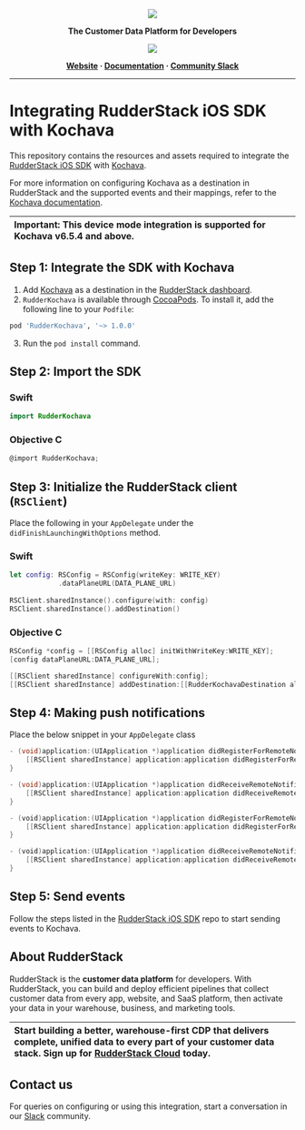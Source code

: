 <p align="center">
  <a href="https://rudderstack.com/">
    <img src="https://user-images.githubusercontent.com/59817155/121357083-1c571300-c94f-11eb-8cc7-ce6df13855c9.png">
  </a>
</p>

<p align="center"><b>The Customer Data Platform for Developers</b></p>

<p align="center">
  <a href="https://cocoapods.org/pods/RudderKochava">
    <img src="https://img.shields.io/cocoapods/v/RudderKochava.svg?style=flat">
    </a>
</p>

<p align="center">
  <b>
    <a href="https://rudderstack.com">Website</a>
    ·
    <a href="https://www.rudderstack.com/docs/stream-sources/rudderstack-sdk-integration-guides/rudderstack-ios-sdk/ios-v2/">Documentation</a>
    ·
    <a href="https://rudderstack.com/join-rudderstack-slack-community">Community Slack</a>
  </b>
</p>

---
# Integrating RudderStack iOS SDK with Kochava

This repository contains the resources and assets required to integrate the [RudderStack iOS SDK](https://www.rudderstack.com/docs/stream-sources/rudderstack-sdk-integration-guides/rudderstack-ios-sdk/ios-v2/) with [Kochava](https://www.kochava.com/).

For more information on configuring Kochava as a destination in RudderStack and the supported events and their mappings, refer to the [Kochava documentation](https://www.rudderstack.com/docs/destinations/attribution/kochava/).

| Important: This device mode integration is supported for Kochava v6.5.4 and above. |
| :---|

## Step 1: Integrate the SDK with Kochava

1. Add [Kochava](https://www.kochava.com/) as a destination in the [RudderStack dashboard](https://app.rudderstack.com/).
2. `RudderKochava` is available through [CocoaPods](https://cocoapods.org). To install it, add the following line to your `Podfile`:

```ruby
pod 'RudderKochava', '~> 1.0.0'
```

3. Run the `pod install` command.

## Step 2: Import the SDK

### Swift

```swift
import RudderKochava
```

### Objective C

```objective-c
@import RudderKochava;
```

## Step 3: Initialize the RudderStack client (`RSClient`)

Place the following in your `AppDelegate` under the `didFinishLaunchingWithOptions` method.

### Swift

```swift
let config: RSConfig = RSConfig(writeKey: WRITE_KEY)
            .dataPlaneURL(DATA_PLANE_URL)       
             
RSClient.sharedInstance().configure(with: config)
RSClient.sharedInstance().addDestination()
```

### Objective C

```objective-c
RSConfig *config = [[RSConfig alloc] initWithWriteKey:WRITE_KEY];
[config dataPlaneURL:DATA_PLANE_URL];

[[RSClient sharedInstance] configureWith:config];
[[RSClient sharedInstance] addDestination:[[RudderKochavaDestination alloc] init]];
```

## Step 4: Making push notifications

Place the below snippet in your `AppDelegate` class

```objective-c
- (void)application:(UIApplication *)application didRegisterForRemoteNotificationsWithDeviceToken:(NSData *)deviceToken {
    [[RSClient sharedInstance] application:application didRegisterForRemoteNotificationsWithDeviceToken:deviceToken];
}

- (void)application:(UIApplication *)application didReceiveRemoteNotification:(NSDictionary *)userInfo fetchCompletionHandler:(void (^)(UIBackgroundFetchResult))completionHandler {
    [[RSClient sharedInstance] application:application didReceiveRemoteNotification:userInfo fetchCompletionHandler:completionHandler];
}
```

```swift
- (void)application:(UIApplication *)application didRegisterForRemoteNotificationsWithDeviceToken:(NSData *)deviceToken {
    [[RSClient sharedInstance] application:application didRegisterForRemoteNotificationsWithDeviceToken:deviceToken];
}

- (void)application:(UIApplication *)application didReceiveRemoteNotification:(NSDictionary *)userInfo fetchCompletionHandler:(void (^)(UIBackgroundFetchResult))completionHandler {
    [[RSClient sharedInstance] application:application didReceiveRemoteNotification:userInfo fetchCompletionHandler:completionHandler];
}
```

## Step 5: Send events

Follow the steps listed in the [RudderStack iOS SDK](https://github.com/rudderlabs/rudder-sdk-ios/tree/master-v2#sending-events) repo to start sending events to Kochava.

## About RudderStack

RudderStack is the **customer data platform** for developers. With RudderStack, you can build and deploy efficient pipelines that collect customer data from every app, website, and SaaS platform, then activate your data in your warehouse, business, and marketing tools.

| Start building a better, warehouse-first CDP that delivers complete, unified data to every part of your customer data stack. Sign up for [RudderStack Cloud](https://app.rudderstack.com/signup?type=freetrial) today. |
| :---|

## Contact us

For queries on configuring or using this integration, start a conversation in our [Slack](https://rudderstack.com/join-rudderstack-slack-community) community.

